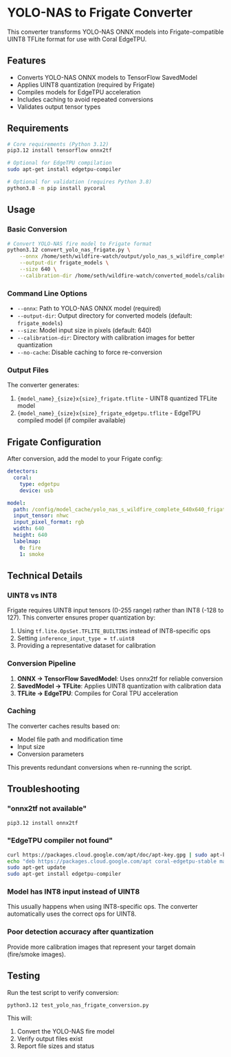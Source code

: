 # YOLO-NAS to Frigate Converter

This converter transforms YOLO-NAS ONNX models into Frigate-compatible UINT8 TFLite format for use with Coral EdgeTPU.

## Features

- Converts YOLO-NAS ONNX models to TensorFlow SavedModel
- Applies UINT8 quantization (required by Frigate)
- Compiles models for EdgeTPU acceleration
- Includes caching to avoid repeated conversions
- Validates output tensor types

## Requirements

```bash
# Core requirements (Python 3.12)
pip3.12 install tensorflow onnx2tf

# Optional for EdgeTPU compilation
sudo apt-get install edgetpu-compiler

# Optional for validation (requires Python 3.8)
python3.8 -m pip install pycoral
```

## Usage

### Basic Conversion

```bash
# Convert YOLO-NAS fire model to Frigate format
python3.12 convert_yolo_nas_frigate.py \
    --onnx /home/seth/wildfire-watch/output/yolo_nas_s_wildfire_complete.onnx \
    --output-dir frigate_models \
    --size 640 \
    --calibration-dir /home/seth/wildfire-watch/converted_models/calibration_data_fire
```

### Command Line Options

- `--onnx`: Path to YOLO-NAS ONNX model (required)
- `--output-dir`: Output directory for converted models (default: `frigate_models`)
- `--size`: Model input size in pixels (default: 640)
- `--calibration-dir`: Directory with calibration images for better quantization
- `--no-cache`: Disable caching to force re-conversion

### Output Files

The converter generates:
1. `{model_name}_{size}x{size}_frigate.tflite` - UINT8 quantized TFLite model
2. `{model_name}_{size}x{size}_frigate_edgetpu.tflite` - EdgeTPU compiled model (if compiler available)

## Frigate Configuration

After conversion, add the model to your Frigate config:

```yaml
detectors:
  coral:
    type: edgetpu
    device: usb

model:
  path: /config/model_cache/yolo_nas_s_wildfire_complete_640x640_frigate_edgetpu.tflite
  input_tensor: nhwc
  input_pixel_format: rgb
  width: 640
  height: 640
  labelmap:
    0: fire
    1: smoke
```

## Technical Details

### UINT8 vs INT8

Frigate requires UINT8 input tensors (0-255 range) rather than INT8 (-128 to 127). This converter ensures proper quantization by:

1. Using `tf.lite.OpsSet.TFLITE_BUILTINS` instead of INT8-specific ops
2. Setting `inference_input_type = tf.uint8`
3. Providing a representative dataset for calibration

### Conversion Pipeline

1. **ONNX → TensorFlow SavedModel**: Uses onnx2tf for reliable conversion
2. **SavedModel → TFLite**: Applies UINT8 quantization with calibration data
3. **TFLite → EdgeTPU**: Compiles for Coral TPU acceleration

### Caching

The converter caches results based on:
- Model file path and modification time
- Input size
- Conversion parameters

This prevents redundant conversions when re-running the script.

## Troubleshooting

### "onnx2tf not available"
```bash
pip3.12 install onnx2tf
```

### "EdgeTPU compiler not found"
```bash
curl https://packages.cloud.google.com/apt/doc/apt-key.gpg | sudo apt-key add -
echo "deb https://packages.cloud.google.com/apt coral-edgetpu-stable main" | sudo tee /etc/apt/sources.list.d/coral-edgetpu.list
sudo apt-get update
sudo apt-get install edgetpu-compiler
```

### Model has INT8 input instead of UINT8
This usually happens when using INT8-specific ops. The converter automatically uses the correct ops for UINT8.

### Poor detection accuracy after quantization
Provide more calibration images that represent your target domain (fire/smoke images).

## Testing

Run the test script to verify conversion:

```bash
python3.12 test_yolo_nas_frigate_conversion.py
```

This will:
1. Convert the YOLO-NAS fire model
2. Verify output files exist
3. Report file sizes and status